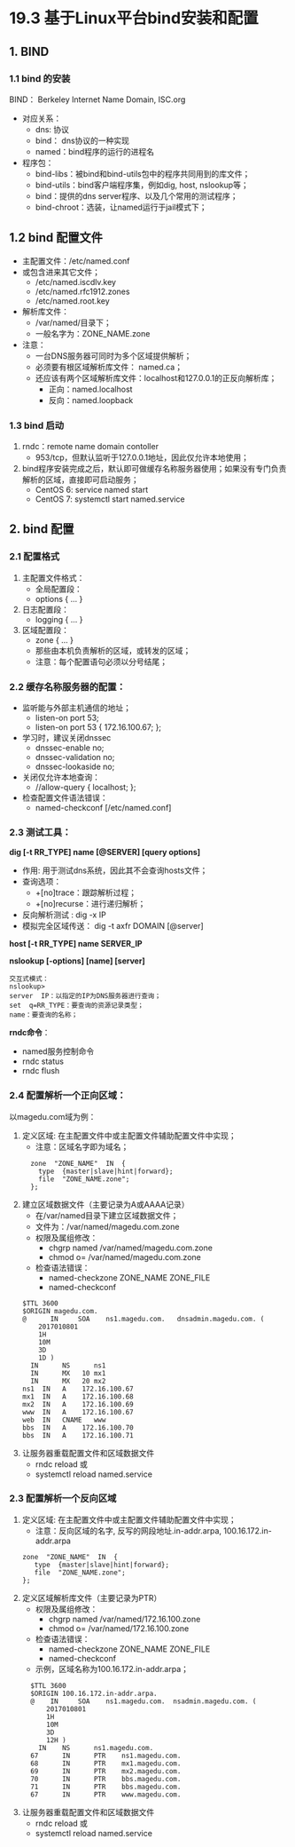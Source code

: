 # 19.3 基于Linux平台bind安装和配置



## 1. BIND
### 1.1 bind 的安装
BIND： Berkeley Internet Name Domain,  ISC.org
- 对应关系：
	- dns: 协议
	- bind： dns协议的一种实现
	- named：bind程序的运行的进程名
- 程序包：
	- bind-libs：被bind和bind-utils包中的程序共同用到的库文件；
	- bind-utils：bind客户端程序集，例如dig, host, nslookup等；
	- bind：提供的dns server程序、以及几个常用的测试程序；
	- bind-chroot：选装，让named运行于jail模式下；

## 1.2 bind 配置文件
- 主配置文件：/etc/named.conf
- 或包含进来其它文件；
	- /etc/named.iscdlv.key
	- /etc/named.rfc1912.zones
	- /etc/named.root.key
- 解析库文件：
	- /var/named/目录下；
	- 一般名字为：ZONE_NAME.zone
- 注意：
	- 一台DNS服务器可同时为多个区域提供解析；
	- 必须要有根区域解析库文件： named.ca；
	- 还应该有两个区域解析库文件：localhost和127.0.0.1的正反向解析库；
		- 正向：named.localhost
		- 反向：named.loopback

### 1.3 bind 启动
1. rndc：remote name domain contoller
	- 953/tcp，但默认监听于127.0.0.1地址，因此仅允许本地使用；
2. bind程序安装完成之后，默认即可做缓存名称服务器使用；如果没有专门负责解析的区域，直接即可启动服务；
	- CentOS 6: service  named  start
	- CentOS 7: systemctl  start  named.service

## 2. bind 配置
### 2.1 配置格式
1. 主配置文件格式：
	- 全局配置段：
	- options { ... }
2. 日志配置段：
	- logging { ... }
3. 区域配置段：
	- zone { ... }
	- 那些由本机负责解析的区域，或转发的区域；
	- 注意：每个配置语句必须以分号结尾；

### 2.2 缓存名称服务器的配置：
- 监听能与外部主机通信的地址；					
	- listen-on port 53;
	- listen-on port 53 { 172.16.100.67; };
- 学习时，建议关闭dnssec
	- dnssec-enable no;
	- dnssec-validation no;
	- dnssec-lookaside no;
- 关闭仅允许本地查询：
	- //allow-query  { localhost; };
- 检查配置文件语法错误：
	- named-checkconf   [/etc/named.conf]

### 2.3  测试工具：
**dig  [-t RR_TYPE]  name  [@SERVER]  [query options]**
- 作用: 用于测试dns系统，因此其不会查询hosts文件；
- 查询选项：
	- +[no]trace：跟踪解析过程；
	- +[no]recurse：进行递归解析；
- 反向解析测试 :    dig  -x  IP
- 模拟完全区域传送： dig  -t  axfr  DOMAIN  [@server]

**host  [-t  RR_TYPE]  name  SERVER_IP**

**nslookup  [-options]  [name]  [server]**
```
交互式模式：
nslookup>
server  IP：以指定的IP为DNS服务器进行查询；
set  q=RR_TYPE：要查询的资源记录类型；
name：要查询的名称；
```

**rndc命令**：
- named服务控制命令
- rndc  status
- rndc  flush

### 2.4 配置解析一个正向区域：
以magedu.com域为例：
1. 定义区域: 在主配置文件中或主配置文件辅助配置文件中实现；
	- 注意：区域名字即为域名；
	```
	  zone  "ZONE_NAME"  IN  {
		type  {master|slave|hint|forward};
		file  "ZONE_NAME.zone";
	  };
	```
2. 建立区域数据文件（主要记录为A或AAAA记录）
	- 在/var/named目录下建立区域数据文件；
	- 文件为：/var/named/magedu.com.zone
	- 权限及属组修改：
		- chgrp  named  /var/named/magedu.com.zone
		- chmod  o=  /var/named/magedu.com.zone
	- 检查语法错误：
		- named-checkzone  ZONE_NAME   ZONE_FILE
		- named-checkconf
	```
	$TTL 3600
	$ORIGIN magedu.com.
	@	   IN	  SOA	 ns1.magedu.com.   dnsadmin.magedu.com. (
		2017010801
		1H
		10M
		3D
		1D )
	  IN	  NS	  ns1
	  IN	  MX   10 mx1
	  IN	  MX   20 mx2
	ns1	 IN	  A	   172.16.100.67
	mx1	 IN	  A	   172.16.100.68
	mx2	 IN	  A	   172.16.100.69
	www	 IN	  A	   172.16.100.67
	web	 IN	  CNAME   www
	bbs	 IN	  A	   172.16.100.70
	bbs	 IN	  A	   172.16.100.71
	```
3. 让服务器重载配置文件和区域数据文件
	- rndc  reload 或
	- systemctl  reload  named.service

### 2.3 配置解析一个反向区域
1. 定义区域: 在主配置文件中或主配置文件辅助配置文件中实现；
	- 注意：反向区域的名字, 反写的网段地址.in-addr.arpa,  100.16.172.in-addr.arpa
	 ```
	 zone  "ZONE_NAME"  IN  {
		type  {master|slave|hint|forward};
		file  "ZONE_NAME.zone";
	 };
	 ```
2. 定义区域解析库文件（主要记录为PTR）
	- 权限及属组修改：
		- chgrp  named  /var/named/172.16.100.zone
		- chmod  o=  /var/named/172.16.100.zone
	- 检查语法错误：
		- named-checkzone  ZONE_NAME   ZONE_FILE
		- named-checkconf
	- 示例，区域名称为100.16.172.in-addr.arpa；
	```
	  $TTL 3600
	  $ORIGIN 100.16.172.in-addr.arpa.
	  @	   IN	  SOA	 ns1.magedu.com.  nsadmin.magedu.com. (
		  2017010801
		  1H
		  10M
		  3D
		  12H )
		IN	  NS	  ns1.magedu.com.
	  67	  IN	  PTR	 ns1.magedu.com.
	  68	  IN	  PTR	 mx1.magedu.com.
	  69	  IN	  PTR	 mx2.magedu.com.
	  70	  IN	  PTR	 bbs.magedu.com.
	  71	  IN	  PTR	 bbs.magedu.com.
	  67	  IN	  PTR	 www.magedu.com.					
	 ```
3. 让服务器重载配置文件和区域数据文件
	- rndc  reload 或
	- systemctl  reload  named.service					
